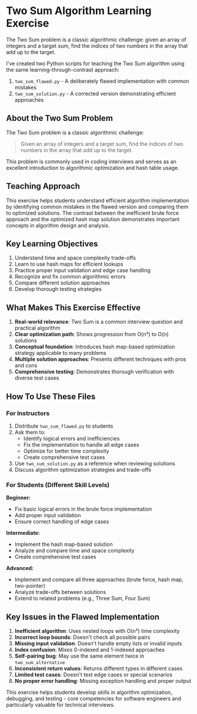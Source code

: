 # Two Sum Algorithm Learning Exercise

The Two Sum problem is a classic algorithmic challenge: given an array of integers and a target sum, find the indices of two numbers in the array that add up to the target.

I've created two Python scripts for teaching the Two Sum algorithm using the same learning-through-contrast approach:

1. `two_sum_flawed.py` - A deliberately flawed implementation with common mistakes
2. `two_sum_solution.py` - A corrected version demonstrating efficient approaches

## About the Two Sum Problem

The Two Sum problem is a classic algorithmic challenge:
> Given an array of integers and a target sum, find the indices of two numbers in the array that add up to the target.

This problem is commonly used in coding interviews and serves as an excellent introduction to algorithmic optimization and hash table usage.

## Teaching Approach

This exercise helps students understand efficient algorithm implementation by identifying common mistakes in the flawed version and comparing them to optimized solutions. The contrast between the inefficient brute force approach and the optimized hash map solution demonstrates important concepts in algorithm design and analysis.

## Key Learning Objectives

1. Understand time and space complexity trade-offs
2. Learn to use hash maps for efficient lookups
3. Practice proper input validation and edge case handling
4. Recognize and fix common algorithmic errors
5. Compare different solution approaches
6. Develop thorough testing strategies

## What Makes This Exercise Effective

1. **Real-world relevance**: Two Sum is a common interview question and practical algorithm
2. **Clear optimization path**: Shows progression from O(n²) to O(n) solutions
3. **Conceptual foundation**: Introduces hash map-based optimization strategy applicable to many problems
4. **Multiple solution approaches**: Presents different techniques with pros and cons
5. **Comprehensive testing**: Demonstrates thorough verification with diverse test cases

## How To Use These Files

### For Instructors

1. Distribute `two_sum_flawed.py` to students
2. Ask them to:
   - Identify logical errors and inefficiencies
   - Fix the implementation to handle all edge cases
   - Optimize for better time complexity
   - Create comprehensive test cases
3. Use `two_sum_solution.py` as a reference when reviewing solutions
4. Discuss algorithm optimization strategies and trade-offs

### For Students (Different Skill Levels)

**Beginner:**

- Fix basic logical errors in the brute force implementation
- Add proper input validation
- Ensure correct handling of edge cases

**Intermediate:**

- Implement the hash map-based solution
- Analyze and compare time and space complexity
- Create comprehensive test cases

**Advanced:**

- Implement and compare all three approaches (brute force, hash map, two-pointer)
- Analyze trade-offs between solutions
- Extend to related problems (e.g., Three Sum, Four Sum)

## Key Issues in the Flawed Implementation

1. **Inefficient algorithm**: Uses nested loops with O(n²) time complexity
2. **Incorrect loop bounds**: Doesn't check all possible pairs
3. **Missing input validation**: Doesn't handle empty lists or invalid inputs
4. **Index confusion**: Mixes 0-indexed and 1-indexed approaches
5. **Self-pairing bug**: May use the same element twice in `two_sum_alternative`
6. **Inconsistent return values**: Returns different types in different cases
7. **Limited test cases**: Doesn't test edge cases or special scenarios
8. **No proper error handling**: Missing exception handling and proper output

This exercise helps students develop skills in algorithm optimization, debugging, and testing - core competencies for software engineers and particularly valuable for technical interviews.
